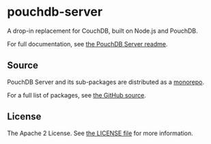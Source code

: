 pouchdb-server
==============

A drop-in replacement for CouchDB, built on Node.js and PouchDB.

For full documentation, see [the PouchDB Server readme](https://github.com/pouchdb/pouchdb-server#readme).

Source
------

PouchDB Server and its sub-packages are distributed as a [monorepo](https://github.com/babel/babel/blob/master/doc/design/monorepo.md).

For a full list of packages, see [the GitHub source](https://github.com/pouchdb/pouchdb-server/tree/master/packages/node_modules).

License
-------

The Apache 2 License. See [the LICENSE file](https://github.com/pouchdb/pouchdb-server/blob/master/LICENSE) for more information.
